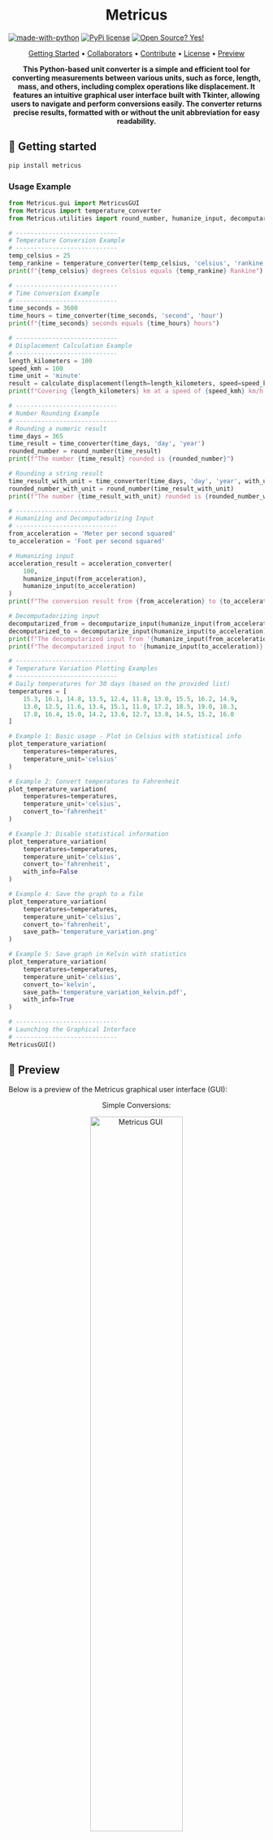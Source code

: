 <h1 align="center" style="font-weight: bold;">Metricus</h1>

[![made-with-python](https://img.shields.io/badge/Made%20with-Python-1f425f.svg)](https://www.python.org/)
[![PyPi license](https://badgen.net/pypi/license/pip/)](https://pypi.org/project/pip/)
[![Open Source? Yes!](https://badgen.net/badge/Open%20Source%20%3F/Yes%21/blue?icon=github)](https://github.com/Naereen/badges/)

<p align="center">
 <a href="#started">Getting Started</a> • 
 <a href="#colab">Collaborators</a> •
 <a href="#contribute">Contribute</a> •
 <a href="#license">License</a> •
 <a href="#preview">Preview</a>
</p>

<p align="center">
  <b>This Python-based unit converter is a simple and efficient tool for converting measurements between various units, such as force, length, mass, and others, including complex operations like displacement. It features an intuitive graphical user interface built with Tkinter, allowing users to navigate and perform conversions easily. The converter returns precise results, formatted with or without the unit abbreviation for easy readability.
  </b>
</p>

<h2 id="started">🚀 Getting started </h2>

```bash
pip install metricus
```

### Usage Example
```python
from Metricus.gui import MetricusGUI
from Metricus import temperature_converter
from Metricus.utilities import round_number, humanize_input, decomputarize_input, plot_temperature_variation

# ----------------------------
# Temperature Conversion Example
# ----------------------------
temp_celsius = 25
temp_rankine = temperature_converter(temp_celsius, 'celsius', 'rankine')
print(f"{temp_celsius} degrees Celsius equals {temp_rankine} Rankine")

# ----------------------------
# Time Conversion Example
# ----------------------------
time_seconds = 3600
time_hours = time_converter(time_seconds, 'second', 'hour')
print(f"{time_seconds} seconds equals {time_hours} hours")

# ----------------------------
# Displacement Calculation Example
# ----------------------------
length_kilometers = 100
speed_kmh = 100
time_unit = 'minute'
result = calculate_displacement(length=length_kilometers, speed=speed_kmh, time_unit=time_unit)
print(f"Covering {length_kilometers} km at a speed of {speed_kmh} km/h takes {result} minutes.")

# ----------------------------
# Number Rounding Example
# ----------------------------
# Rounding a numeric result
time_days = 365
time_result = time_converter(time_days, 'day', 'year')
rounded_number = round_number(time_result)
print(f"The number {time_result} rounded is {rounded_number}")

# Rounding a string result
time_result_with_unit = time_converter(time_days, 'day', 'year', with_unit=True)
rounded_number_with_unit = round_number(time_result_with_unit)
print(f"The number {time_result_with_unit} rounded is {rounded_number_with_unit}")

# ----------------------------
# Humanizing and Decomputadorizing Input
# ----------------------------
from_acceleration = 'Meter per second squared'
to_acceleration = 'Foot per second squared'

# Humanizing input
acceleration_result = acceleration_converter(
    100,
    humanize_input(from_acceleration),
    humanize_input(to_acceleration)
)
print(f"The conversion result from {from_acceleration} to {to_acceleration} is {acceleration_result}")

# Decomputadorizing input
decomputarized_from = decomputarize_input(humanize_input(from_acceleration))
decomputarized_to = decomputarize_input(humanize_input(to_acceleration))
print(f"The decomputarized input from '{humanize_input(from_acceleration)}' is '{decomputarized_from}'")
print(f"The decomputarized input to '{humanize_input(to_acceleration)}' is '{decomputarized_to}'")

# ----------------------------
# Temperature Variation Plotting Examples
# ----------------------------
# Daily temperatures for 30 days (based on the provided list)
temperatures = [
    15.3, 16.1, 14.8, 13.5, 12.4, 11.8, 13.0, 15.5, 16.2, 14.9,
    13.0, 12.5, 11.6, 13.4, 15.1, 11.0, 17.2, 18.5, 19.0, 18.3,
    17.8, 16.4, 15.0, 14.2, 13.6, 12.7, 13.8, 14.5, 15.2, 16.0
]

# Example 1: Basic usage - Plot in Celsius with statistical info
plot_temperature_variation(
    temperatures=temperatures,
    temperature_unit='celsius'
)

# Example 2: Convert temperatures to Fahrenheit
plot_temperature_variation(
    temperatures=temperatures,
    temperature_unit='celsius',
    convert_to='fahrenheit'
)

# Example 3: Disable statistical information
plot_temperature_variation(
    temperatures=temperatures,
    temperature_unit='celsius',
    convert_to='fahrenheit',
    with_info=False
)

# Example 4: Save the graph to a file
plot_temperature_variation(
    temperatures=temperatures,
    temperature_unit='celsius',
    convert_to='fahrenheit',
    save_path='temperature_variation.png'
)

# Example 5: Save graph in Kelvin with statistics
plot_temperature_variation(
    temperatures=temperatures,
    temperature_unit='celsius',
    convert_to='kelvin',
    save_path='temperature_variation_kelvin.pdf',
    with_info=True
)

# ----------------------------
# Launching the Graphical Interface
# ----------------------------
MetricusGUI()
```

<h2 id="preview">🌟 Preview</h2>

Below is a preview of the Metricus graphical user interface (GUI):
<p align="center">Simple Conversions:</p>
<p align="center">
  <img src="assets/metricus.gif" alt="Metricus GUI" width="60%">
</p>
<p align="center">Complex Conversions:</p>
<p align="center">
  <img src="assets/metricus_complex.gif" alt="Metricus GUI" width="60%">
</p>

The GUI is built with Tkinter and provides an intuitive way to perform unit conversions quickly and accurately.

<h3>Prerequisites</h3>

- Python 3.8+
- Matplotlib

<h3>Cloning</h3>

```bash
git clone https://github.com/guifreschi/Metricus
```

<h3>Starting</h3>

Clone the repository
git clone https://github.com/guifreschi/Metricus

Navigate into the project directory
cd Metricus

Create a virtual environment
python -m venv venv

Activate the virtual environment
- On Windows
venv\Scripts\activate
- On Unix or MacOS
source venv/bin/activate

Install Metricus
pip install -e .

<h2 id="colab">🤝 Collaborators</h2>

This project is maintained and created by:

<table>
  <tr>
    <td align="center">
      <a href="https://github.com/guifreschi">
        <img src="https://avatars.githubusercontent.com/u/181294670?v=4" width="100px;" alt="Guilherme Freschi Profile Picture"/><br>
        <sub>
          <b>Guilherme Freschi</b>
        </sub>
      </a>
    </td>
    <td align="center">
      <a href="https://github.com/YaronBuchler">
        <img src="https://avatars.githubusercontent.com/u/185246229?v=4" width="100px;" alt="Yaron Buchler Profile Picture"/><br>
        <sub>
          <b>Yaron Buchler</b>
        </sub>
      </a>
    </td>
  </tr>
</table>

<h2 id="contribute">📫 Contribute</h2>

1. `git clone https://github.com/guifreschi/Metricus`
2. `git checkout -b feature/NAME`
3. Follow commit patterns
4. Open a Pull Request explaining the problem solved or feature made, if exists, append screenshot of visual modifications and wait for the review!

<h3>Documentations that might help</h3>

[📝 How to create a Pull Request](https://www.atlassian.com/br/git/tutorials/making-a-pull-request)

[💾 Commit pattern](https://gist.github.com/joshbuchea/6f47e86d2510bce28f8e7f42ae84c716)

<h2 id="license">📝 License</h2>

This project is licensed under the MIT License. See the [LICENSE](LICENSE) file for details.

